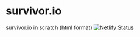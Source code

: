 # survivor.io
survivor.io in scratch (html format)
[![Netlify Status](https://api.netlify.com/api/v1/badges/344c0a20-ff4e-4792-aac2-664932bbecba/deploy-status)](https://app.netlify.com/sites/survivorioscratch/deploys)
